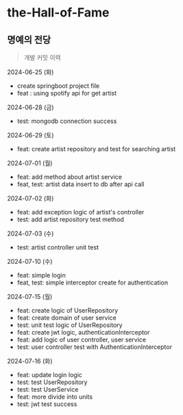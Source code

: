# the-Hall-of-Fame
## 명예의 전당

> 개발 커밋 이력

2024-06-25 (화)
- create springboot project file
- feat : using spotify api for get artist

2024-06-28 (금)
- test: mongodb connection success

2024-06-29 (토)
- feat: create artist repository and test for searching artist

2024-07-01 (월)
- feat: add method about artist service
- feat, test: artist data insert to db after api call

2024-07-02 (화)
- feat: add exception logic of artist's controller
- test: add artist repository test method

2024-07-03 (수)
- test: artist controller unit test

2024-07-10 (수)
- feat: simple login
- feat, test: simple interceptor create for authentication

2024-07-15 (월)
- feat: create logic of UserRepository
- feat: create domain of user service
- test: unit test logic of UserRepository
- feat: create jwt logic, authenticationInterceptor
- feat: add logic of user controller, user service
- test: user controller test with AuthenticationInterceptor

2024-07-16 (화)
- feat: update login logic
- test: test UserRepository
- test: test UserService
- feat: more divide into units
- test: jwt test success

